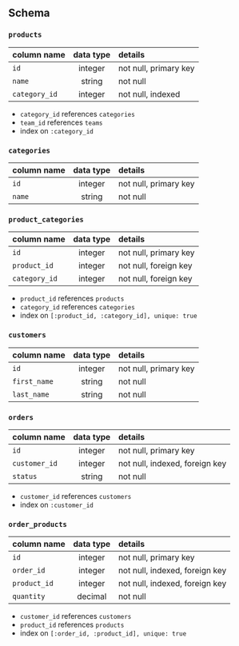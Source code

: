## Schema

### `products`
| column name       | data type | details                            |
|:------------------|:---------:|:-----------------------------------|
| `id`              | integer   | not null, primary key              |
| `name`            | string    | not null                           |
| `category_id`     | integer   | not null, indexed                  |

+ `category_id` references `categories`  
+ `team_id` references `teams`
+ index on `:category_id`

### `categories`
| column name       | data type | details                            |
|:------------------|:---------:|:-----------------------------------|
| `id`              | integer   | not null, primary key              |
| `name`            | string    | not null                           |

### `product_categories`
| column name       | data type | details                            |
|:------------------|:---------:|:-----------------------------------|
| `id`              | integer   | not null, primary key              |
| `product_id`      | integer   | not null, foreign key              |
| `category_id`     | integer   | not null, foreign key              |

+ `product_id` references `products`
+ `category_id` references `categories`
+ index on `[:product_id, :category_id], unique: true`

### `customers`
| column name       | data type | details                            |
|:------------------|:---------:|:-----------------------------------|
| `id`              | integer   | not null, primary key              |  
| `first_name`      | string    | not null                           |
| `last_name`       | string    | not null                           |

### `orders`
| column name       | data type | details                            |
|:------------------|:---------:|:-----------------------------------|
| `id`              | integer   | not null, primary key              |
| `customer_id`     | integer   | not null, indexed, foreign key     |
| `status`          | string    | not null                           |

+ `customer_id` references `customers`
+ index on `:customer_id`

### `order_products`
| column name       | data type | details                            |
|:------------------|:---------:|:-----------------------------------|
| `id`              | integer   | not null, primary key              |
| `order_id`        | integer   | not null, indexed, foreign key     |
| `product_id`      | integer   | not null, indexed, foreign key     |
| `quantity`        | decimal   | not null                           |

+ `customer_id` references `customers`
+ `product_id` references `products`
+ index on `[:order_id, :product_id], unique: true`